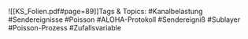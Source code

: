 
![[KS_Folien.pdf#page=89]]Tags & Topics:
   #Kanalbelastung
   #Sendereignisse
   #Poisson
   #ALOHA-Protokoll
   #Sendereigniß
   #Sublayer
   #Poisson-Prozess
   #Zufallsvariable